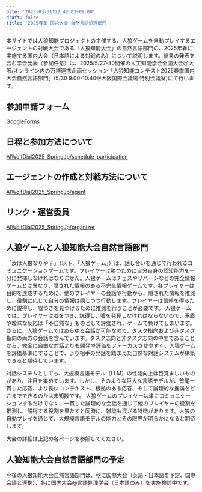 ```yaml
---
date: '2025-03-31T23:42:02+09:00'
draft: false
title: '2025春季 国内大会 自然言語処理部門'
---
```

本サイトでは人狼知能プロジェクトの主催する、人狼ゲームを自動プレイするエージェントの対戦大会である「人狼知能大会」の自然言語部門の、2025年春に実施する国内大会（日本語による対戦のみ）について説明します。結果の発表を含む学会発表（参加任意）は、2025/5/27-30開催の人工知能学会全国大会＠大阪/オンライン内の万博連携企画セッション「人狼知能コンテスト2025春季国内大会自然言語部門」(5/30 9:00-10:40@大阪国際会議場 特別会議室)にて行います。

## 参加申請フォーム
[GoogleForms](https://docs.google.com/forms/d/e/1FAIpQLSfmxdM1Op5jM5dIi3ViElr6O3_JwQ5GnbWu7_FJSX7lxeOqBg/viewform?usp=dialog)

## 日程と参加方法について
[AIWolfDial2025_SpringJp/schedule_participation](/menu/AIWolfDial2025_SpringJp/schedule_participation)

## エージェントの作成と対戦方法について
[AIWolfDial2025_SpringJp/agent](/menu/AIWolfDial2025_SpringJp/agent)

## リンク・運営委員
[AIWolfDial2025_SpringJp/organizer](/menu/AIWolfDial2025_SpringJp/organizer)

## 人狼ゲームと人狼知能大会自然言語部門
「汝は人狼なりや？」（以下、「人狼ゲーム」）は、話し合いを通じて行われるコミュニケーションゲームです。プレイヤーは勝つために自分自身の認知能力を十分に発揮しなければなりません。人狼ゲームはチェスやリバーシなどの完全情報ゲームとは異なり、隠された情報のある不完全情報ゲームです。各プレイヤーは目的を達成するために、他のプレイヤーの会話や行動から、隠された情報を推測し、役割に応じて自分の情報は隠しつつ行動します。プレイヤーは信頼を得るために説得し、嘘つきを見つけるために推測を行うことが必要です。
人狼ゲームでは、プレイヤーは嘘をつき、説得し、嘘を発見しなければならないので、矛盾や曖昧な反応は「不自然な」ものとして評価され、ゲームで負けてしまいます。さらに、人狼ゲームではあらゆる会話が可能なので、タスク指向および非タスク指向の両方の会話を含んでいます。タスク志向と非タスク志向の中間であることから、完全に自由な対話よりも開発や評価をフォーカスさせやすく、人狼ゲームを評価基準にすることで、より相手の発話を踏まえた自然な対話システムが構築できると期待しています。

対話システムとしても、大規模言語モデル（LLM）の性能向上は目覚ましいものがあり、注目を集めています。しかし、そのような巨大な言語モデルが、首尾一貫した応答、より長いコンテキスト、根拠のある応答、そして論理的な推論をどこまでできるのかは未知数です。
人狼ゲームのプレイヤーは単にコミュニケーションするだけでなく、一貫した論理的な会話を通じて他のプレイヤーの役割を推測し、説得する役割を果たすと同時に、雑談も混ざる特徴があります。人狼の自動プレイを通じて、大規模言語モデルの能力とその限界が明らかになると期待します。

大会の詳細は上記の各ページを参照してください。

## 人狼知能大会自然言語部門の予定
今後の人狼知能大会自然言語部門は、秋に国際大会（英語・日本語を予定、国際会議と連携）、冬に国内大会@言語処理学会（日本語のみ）を実施検討中です。
